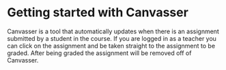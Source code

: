 # Getting started with Canvasser

Canvasser is a tool that automatically updates when there is an assignment submitted by a student in the course. If you are logged in as a teacher you can click on the assignment and be taken straight to the assignment to be graded. After being graded the assignment will be removed off of Canvasser.


